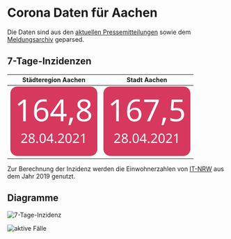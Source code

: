 # Corona Daten für Aachen

Die Daten sind aus den [aktuellen Pressemitteilungen](https://www.staedteregion-aachen.de/de/navigation/aemter/oeffentlichkeitsarbeit-s-13/aktuelles/pressemitteilungen/aktuelle-pressemitteilungen/coronavirus/)
sowie dem [Meldungsarchiv](https://www.staedteregion-aachen.de/de/navigation/aemter/oeffentlichkeitsarbeit-s-13/aktuelles/corona-meldungsarchiv/) geparsed.

## 7-Tage-Inzidenzen

| Städteregion Aachen | Stadt Aachen |
| --------------------|--------------|
| ![7-Tage-Inzidenz](incidence7-aachenregionnum.svg) | ![7-Tage-Inzidenz](incidence7-aachennum.svg) |

Zur Berechnung der Inzidenz werden die Einwohnerzahlen von [IT-NRW](https://www.it.nrw/statistik/eckdaten/bevoelkerung-nach-gemeinden-93051) aus dem Jahr 2019 genutzt.


## Diagramme

![7-Tage-Inzidenz](incidence7-aachen.svg)

![aktive Fälle](activecases-aachen.svg)
